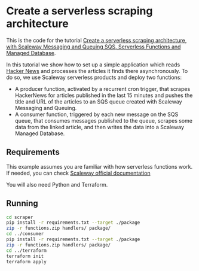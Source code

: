 # Create a serverless scraping architecture

This is the code for the tutorial [Create a serverless scraping architecture, with Scaleway Messaging and Queuing SQS, Serverless Functions and Managed Database](https://www.scaleway.com/en/docs/tutorials/create-serverless-scraping).

In this tutorial we show how to set up a simple application which reads [Hacker News](https://news.ycombinator.com/news) and processes the articles it finds there asynchronously. To do so, we use Scaleway serverless products and deploy two functions:
- A producer function, activated by a recurrent cron trigger, that scrapes HackerNews for articles published in the last 15 minutes and pushes the title and URL of the articles to an SQS queue created with Scaleway Messaging and Queuing.
- A consumer function, triggered by each new message on the SQS queue, that consumes messages published to the queue, scrapes some data from the linked article, and then writes the data into a Scaleway Managed Database.

## Requirements

This example assumes you are familiar with how serverless functions work. If needed, you can
check [Scaleway official documentation](https://www.scaleway.com/en/docs/serverless/functions/quickstart/)

You will also need Python and Terraform.


## Running

```bash
cd scraper
pip install -r requirements.txt --target ./package
zip -r functions.zip handlers/ package/
cd ../consumer
pip install -r requirements.txt --target ./package
zip -r functions.zip handlers/ package/
cd ../terraform 
terraform init
terraform apply
```
